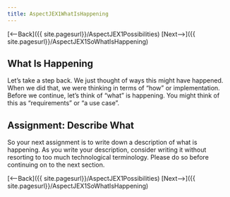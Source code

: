 ```yaml
---
title: AspectJEX1WhatIsHappening
---
```

[<--Back]({{ site.pagesurl}}/AspectJEX1Possibilities) [Next-->]({{ site.pagesurl}}/AspectJEX1SoWhatIsHappening)

## What Is Happening
Let’s take a step back. We just thought of ways this might have happened. When we did that, we were thinking in terms of “how” or implementation. Before we continue, let’s think of “what” is happening. You might think of this as “requirements” or “a use case”.

## Assignment: Describe What
So your next assignment is to write down a description of what is happening. As you write your description, consider writing it without resorting to too much technological terminology. Please do so before continuing on to the next section.

[<--Back]({{ site.pagesurl}}/AspectJEX1Possibilities) [Next-->]({{ site.pagesurl}}/AspectJEX1SoWhatIsHappening)